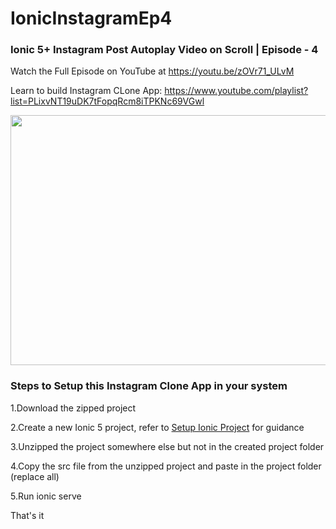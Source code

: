 # IonicInstagramEp4
### Ionic 5+ Instagram Post Autoplay Video on Scroll | Episode - 4

Watch the Full Episode on YouTube at https://youtu.be/zOVr71_ULvM

Learn to build Instagram CLone App: https://www.youtube.com/playlist?list=PLixvNT19uDK7tFopqRcm8iTPKNc69VGwl

<img src="https://github.com/Nykz/IonicInstagramEp4/blob/main/THUMBNAIL%20final.png" width="1000" height="400" />

### Steps to Setup this Instagram Clone App in your system

1.Download the zipped project

2.Create a new Ionic 5 project, refer to <a href="https://www.youtube.com/watch?v=hmB2PYraBZk&t=6s&ab_channel=CodingTechnyks">Setup Ionic Project</a> for guidance

3.Unzipped the project somewhere else but not in the created project folder

4.Copy the src file from the unzipped project and paste in the project folder (replace all)

5.Run ionic serve

That's it

